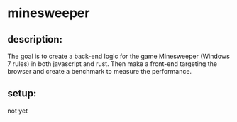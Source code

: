 # minesweeper

## description:

The goal is to create a back-end logic for the game Minesweeper (Windows 7 rules) in both javascript and rust.
Then make a front-end targeting the browser and create a benchmark to measure the performance.

## setup:

not yet

